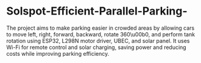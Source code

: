 # Solspot-Efficient-Parallel-Parking-
The project aims to make parking easier in crowded areas by allowing cars to move left, right, forward, backward, rotate 360\u00b0, and perform tank rotation using ESP32, L298N motor driver, UBEC, and solar panel. It uses Wi-Fi for remote control and solar charging, saving power and reducing costs while improving parking efficiency.

